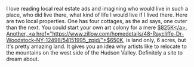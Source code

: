 I love reading local real estate ads and imagining who would live in such a place, who did live there, what kind of life I would live if I lived there. Here are two local properties. One has four cottages, as the ad says, one cuter than the next. You could start your own art colony for a mere <a href="https://www.zillow.com/homedetails/11-Tannery-Brook-Rd-Woodstock-NY-12498/2084428274_zpid/">$825K</a>. Another, <a href="https://www.zillow.com/homedetails/48-Raycliffe-Dr-Woodstock-NY-12498/54151995_zpid/">$650K</a>, is land only, 6 acres, but it's pretty amazing land. It gives you an idea why artists like to relocate to the mountains on the west side of the Hudson Valley. Definitely a site to dream about. 
